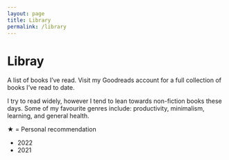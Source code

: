 ```yaml
---
layout: page
title: Library
permalink: /library
---
```


# Libray

A list of books I’ve read. Visit my Goodreads account for a full collection of books I’ve read to date.

I try to read widely, however I tend to lean towards non-fiction books these days. Some of my favourite genres include: productivity, minimalism, learning, and general health.

★ = Personal recommendation

- 2022
- 2021

<style>
  .wrapper {
    max-width: 44em;
  }
</style>